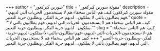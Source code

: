 +++
author = "سورين كيركغور"
title = "مقولة سورين كيركغور"
description = "مقولة سورين كيركغور: كيف هم الناس سخفاء هم لا يستخدمون الحريات التي لديهم، فهم يطالبون بالتي لا يملكون.. لديهم حرية الفكر، ويطلبون حرية التعبير."
quote = '''كيف هم الناس سخفاء هم لا يستخدمون الحريات التي لديهم، فهم يطالبون بالتي لا يملكون.. لديهم حرية الفكر، ويطلبون حرية التعبير.'''
slug = "كيف-هم-الناس-سخفاء-هم-لا-يستخدمون-الحريات-التي-لديهم،-فهم-يطالبون-بالتي-لا-يملكون-لديهم-حرية-الفكر،-ويطلبون-حرية-التعبير"
+++
كيف هم الناس سخفاء هم لا يستخدمون الحريات التي لديهم، فهم يطالبون بالتي لا يملكون.. لديهم حرية الفكر، ويطلبون حرية التعبير.
